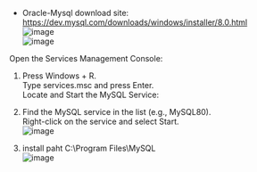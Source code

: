 * Oracle-Mysql download site: https://dev.mysql.com/downloads/windows/installer/8.0.html  
![image](https://user-images.githubusercontent.com/22329486/221425302-ae36fa48-79d2-4625-9c39-3ff6ea4cdf8f.png)  
![image](https://user-images.githubusercontent.com/22329486/221425339-57880361-4d1c-4595-b18a-f5652ee9ef80.png)  

Open the Services Management Console:  
1. Press Windows + R.  
Type services.msc and press Enter.  
Locate and Start the MySQL Service:  

2. Find the MySQL service in the list (e.g., MySQL80).  
Right-click on the service and select Start.  
![image](https://github.com/GinChoYen/Anthony/assets/22329486/8807ad55-ab33-48ae-b9a5-aff30d901896)  

3. install paht C:\Program Files\MySQL  
![image](https://github.com/GinChoYen/Anthony/assets/22329486/4031fa51-d76f-4c11-9b6b-e4710b03e6c1)  
